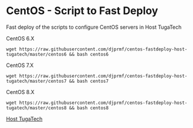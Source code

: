 # CentOS - Script to Fast Deploy
Fast deploy of the scripts to configure CentOS servers in Host TugaTech

CentOS 6.X
```
wget https://raw.githubusercontent.com/djprmf/centos-fastdeploy-host-tugatech/master/centos6 && bash centos6
```

CentOS 7.X
```
wget https://raw.githubusercontent.com/djprmf/centos-fastdeploy-host-tugatech/master/centos7 && bash centos7
```

CentOS 8.X
```
wget https://raw.githubusercontent.com/djprmf/centos-fastdeploy-host-tugatech/master/centos8 && bash centos8
```

[Host TugaTech](https://host.tugatech.com.pt/)
